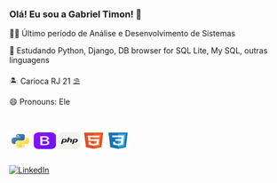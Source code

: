 ### Olá! Eu sou a Gabriel Timon! 👋

👩‍🎓 Último período de Análise e Desenvolvimento de Sistemas

🌱 Estudando Python, Django, DB browser for SQL Lite, My SQL, outras linguagens

🏝 Carioca RJ 21 ⛱

😄 Pronouns: Ele


##  
<div style="display: inline_block"><br>
  <img align="center" alt="Python" height="30" width="40" src="https://raw.githubusercontent.com/devicons/devicon/master/icons/python/python-original.svg">   
  <img align="center" alt="Js" height="30" width="40" src="https://raw.githubusercontent.com/tandpfun/skill-icons/65dea6c4eaca7da319e552c09f4cf5a9a8dab2c8/icons/Bootstrap.svg">
  <img align="center" alt="PHP" height="30" width="40" src="https://raw.githubusercontent.com/tandpfun/skill-icons/59059d9d1a2c092696dc66e00931cc1181a4ce1f/icons/PHP-Light.svg">
  <img align="center" alt="HTML" height="30" width="40" src="https://raw.githubusercontent.com/devicons/devicon/master/icons/html5/html5-original.svg">
  <img align="center" alt="CSS" height="30" width="40" src="https://raw.githubusercontent.com/devicons/devicon/master/icons/css3/css3-original.svg">

</div>

##
  
<div style="display: inline_block"> 

  
   	
  [![LinkedIn](https://img.shields.io/badge/LinkedIn-000?style=for-the-badge&logo=linkedin&logoColor=0E76A8)](www.linkedin.com/in/gabriel-timon-955b36180)
  
    
 </div>
